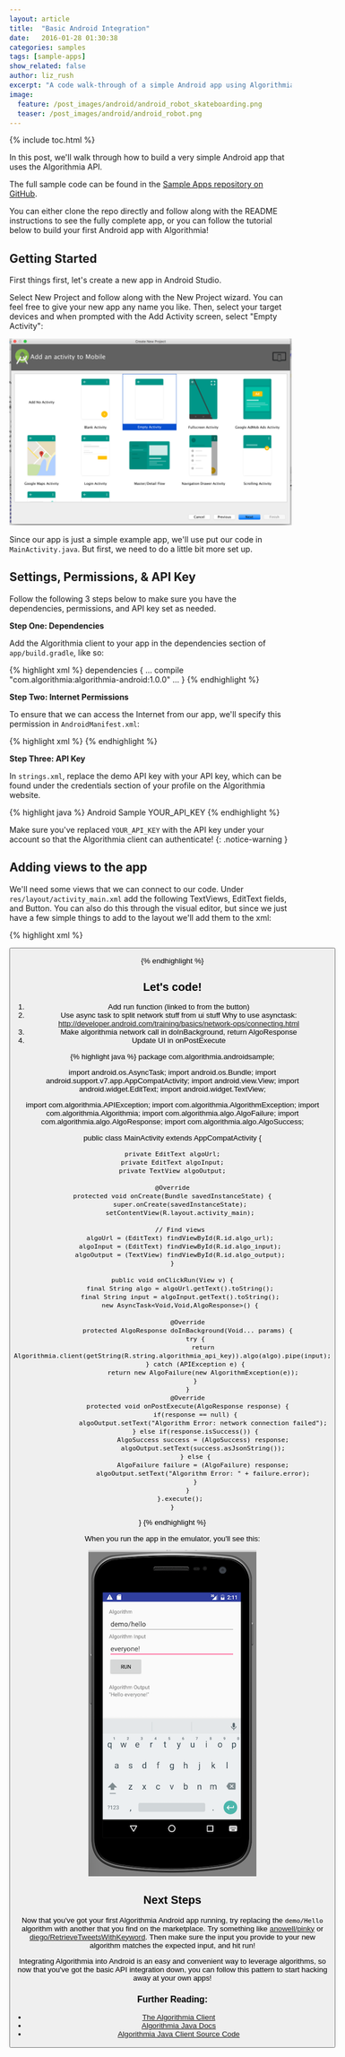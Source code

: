 ```yaml
---
layout: article
title:  "Basic Android Integration"
date:   2016-01-28 01:30:38
categories: samples 
tags: [sample-apps]
show_related: false
author: liz_rush
excerpt: "A code walk-through of a simple Android app using Algorithmia."
image:
  feature: /post_images/android/android_robot_skateboarding.png
  teaser: /post_images/android/android_robot.png
---
```

{% include toc.html %}

In this post, we'll walk through how to build a very simple Android app that uses the Algorithmia API.

The full sample code can be found in the [Sample Apps repository on GitHub](https://github.com/algorithmiaio/sample-apps/tree/master/android/basic_integration).

You can either clone the repo directly and follow along with the README instructions to see the fully complete app, or you can follow the tutorial below to build your first Android app with Algorithmia!

## Getting Started

First things first, let's create a new app in Android Studio.

Select New Project and follow along with the New Project wizard. You can feel free to give your new app any name you like. Then, select your target devices and when prompted with the Add Activity screen, select "Empty Activity":

![Add Blank Activity in Android Studio](/images/post_images/android/create_new_blank.png)

Since our app is just a simple example app, we'll use put our code in `MainActivity.java`. But first, we need to do a little bit more set up.

## Settings, Permissions, & API Key

Follow the following 3 steps below to make sure you have the dependencies, permissions, and API key set as needed.

**Step One: Dependencies** 

Add the Algorithmia client to your app in the dependencies section of `app/build.gradle`, like so: 

{% highlight xml %}
dependencies {
    ...
    compile "com.algorithmia:algorithmia-android:1.0.0"
    ...
}
{% endhighlight %}

**Step Two: Internet Permissions** 

To ensure that we can access the Internet from our app, we'll specify this permission in `AndroidManifest.xml`:

{% highlight xml %}
<uses-permission android:name="android.permission.INTERNET" />
{% endhighlight %}

**Step Three: API Key** 

In `strings.xml`, replace the demo API key with your API key, which can be found under the credentials section of your profile on the Algorithmia website.

{% highlight java %}
<resources>
    <string name="app_name">Android Sample</string>
    <string name="algorithmia_api_key">YOUR_API_KEY</string>
</resources>
{% endhighlight %}

Make sure you've replaced `YOUR_API_KEY` with the API key under your account so that the Algorithmia client can authenticate!
{: .notice-warning }

## Adding views to the app

We'll need some views that we can connect to our code. Under `res/layout/activity_main.xml` add the following TextViews, EditText fields, and Button. You can also do this through the visual editor, but since we just have a few simple things to add to the layout we'll add them to the xml:

{% highlight xml %}
<TextView
    android:layout_width="wrap_content"
    android:layout_height="wrap_content"
    android:text="Algorithm" />

<EditText
    android:id="@+id/algo_url"
    android:layout_width="match_parent"
    android:layout_height="wrap_content"
    android:text="demo/hello"/>

<TextView
    android:layout_width="wrap_content"
    android:layout_height="wrap_content"
    android:text="Algorithm Input" />

<EditText
    android:id="@+id/algo_input"
    android:layout_width="match_parent"
    android:layout_height="wrap_content"
    android:text="foo"/>

<Button
    android:id="@+id/algo_run"
    android:layout_width="wrap_content"
    android:layout_height="wrap_content"
    android:layout_marginBottom="20dp"
    android:onClick="onClickRun"
    android:text="Run"/>

<TextView
    android:layout_width="wrap_content"
    android:layout_height="wrap_content"
    android:text="Algorithm Output" />

<TextView
    android:id="@+id/algo_output"
    android:layout_width="wrap_content"
    android:layout_height="wrap_content" />
{% endhighlight %}


## Let's code!

1. Add run function (linked to from the button)
2.  Use async task to split network stuff from ui stuff
  Why to use asynctask: http://developer.android.com/training/basics/network-ops/connecting.html
3. Make algorithmia network call in doInBackground, return AlgoResponse
4. Update UI in onPostExecute


{% highlight java %}
package com.algorithmia.androidsample;

import android.os.AsyncTask;
import android.os.Bundle;
import android.support.v7.app.AppCompatActivity;
import android.view.View;
import android.widget.EditText;
import android.widget.TextView;

import com.algorithmia.APIException;
import com.algorithmia.AlgorithmException;
import com.algorithmia.Algorithmia;
import com.algorithmia.algo.AlgoFailure;
import com.algorithmia.algo.AlgoResponse;
import com.algorithmia.algo.AlgoSuccess;

public class MainActivity extends AppCompatActivity {

    private EditText algoUrl;
    private EditText algoInput;
    private TextView algoOutput;

    @Override
    protected void onCreate(Bundle savedInstanceState) {
        super.onCreate(savedInstanceState);
        setContentView(R.layout.activity_main);

        // Find views
        algoUrl = (EditText) findViewById(R.id.algo_url);
        algoInput = (EditText) findViewById(R.id.algo_input);
        algoOutput = (TextView) findViewById(R.id.algo_output);
    }

    public void onClickRun(View v) {
        final String algo = algoUrl.getText().toString();
        final String input = algoInput.getText().toString();
        new AsyncTask<Void,Void,AlgoResponse>() {

            @Override
            protected AlgoResponse doInBackground(Void... params) {
                try {
                    return Algorithmia.client(getString(R.string.algorithmia_api_key)).algo(algo).pipe(input);
                } catch (APIException e) {
                    return new AlgoFailure(new AlgorithmException(e));
                }
            }
            @Override
            protected void onPostExecute(AlgoResponse response) {
                if(response == null) {
                    algoOutput.setText("Algorithm Error: network connection failed");
                } else if(response.isSuccess()) {
                    AlgoSuccess success = (AlgoSuccess) response;
                    algoOutput.setText(success.asJsonString());
                } else {
                    AlgoFailure failure = (AlgoFailure) response;
                    algoOutput.setText("Algorithm Error: " + failure.error);
                }
            }
        }.execute();
    }
}
{% endhighlight %}


When you run the app in the emulator, you'll see this:

![Android App](/images/post_images/android/emulator.png)

## Next Steps

Now that you've got your first Algorithmia Android app running, try replacing the `demo/Hello` algorithm with another that you find on the marketplace. Try something like [anowell/pinky](https://algorithmia.com/algorithms/anowell/pinky) or [diego/RetrieveTweetsWithKeyword](https://algorithmia.com/algorithms/diego/RetrieveTweetsWithKeyword). Then make sure the input you provide to your new algorithm matches the expected input, and hit run! 

Integrating Algorithmia into Android is an easy and convenient way to leverage algorithms, so now that you've got the basic API integration down, you can follow this pattern to start hacking away at your own apps!

### Further Reading:  

* [The Algorithmia Client](http://developers.algorithmia.com/clients/java/)  
* [Algorithmia Java Docs](http://www.javadoc.io/doc/com.algorithmia/algorithmia-client/1.0.3) <i class="fa fa-external-link"></i>  
* <a href="https://github.com/algorithmiaio/algorithmia-java">[Algorithmia Java Client Source Code](https://github.com/algorithmiaio/algorithmia-java) <i class="fa fa-external-link"></i>  